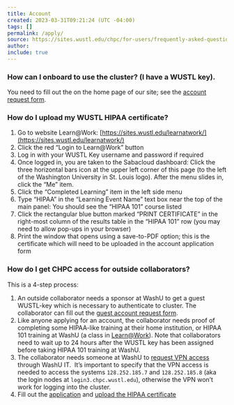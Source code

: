```yaml
---
title: Account
created: 2023-03-31T09:21:24 (UTC -04:00)
tags: []
permalink: /apply/
source: https://sites.wustl.edu/chpc/for-users/frequently-asked-questions-faq/applying-user-account-2/
author:
include: true
---
```

### How can I onboard to use the cluster? (I have a WUSTL key).
You need to fill out the on the home page of our site; see the [account request form](https://wustl.az1.qualtrics.com/jfe/form/SV_5793MIwodtHIpMy).

### How do I upload my WUSTL HIPAA certificate?
1. Go to website Learn@Work: [https://sites.wustl.edu/learnatwork/](https://sites.wustl.edu/learnatwork/)
2. Click the red “Login to Learn@Work” button
3. Log in with your WUSTL Key username and password if required
4. Once logged in, you are taken to the Sabacloud dashboard:  Click the three horizontal bars icon at the upper left corner of this page (to the left of the Washington University in St. Louis logo). After the menu slides in, click the “Me” item.
5. Click the “Completed Learning” item in the left side menu
6. Type “HIPAA” in the “Learning Event Name” text box near the top of the main panel:  You should see the “HIPAA 101” course listed
7. Click the rectangular blue button marked “PRINT CERTIFICATE” in the right-most column of the results table in the “HIPAA 101” row (you may need to allow pop-ups in your browser)
8. Print the window that opens using a save-to-PDF option; this is the certificate which will need to be uploaded in the account application form

### How do I get CHPC access for outside collaborators?
This is a 4-step process:
1. An outside collaborator needs a sponsor at WashU to get a guest WUSTL-key which is necessary to authenticate to cluster. The collaborator can fill out the [guest account request form](https://connect.wustl.edu/guest/guestrequest/).
2. Like anyone applying for an account, the collaborator needs proof of completing some HIPAA-like training at their home institution, or HIPAA 101 training at WashU (a class in [Learn@Work](http://www.learnatwork.wustl.edu/)). Note that collaborators need to wait up to 24 hours after the WUSTL key has been assigned before taking HIPAA 101 training at WashU.
3. The collaborator needs someone at WashU to [request VPN access](https://wustl.service-now.com/sp?id=sc_cat_item&sys_id=5715eb474fa6fb8028a213701310c775&sysparm_category=e8249609dbb0d45c0b64ff00ba96195f&catalog_id=-1) through WashU IT.  It’s important to specify that the VPN access is needed to access the systems `128.252.185.7` and `128.252.185.8` (aka the login nodes at `login3.chpc.wustl.edu`), otherwise the VPN won’t work for logging into the cluster.
4. Fill out the [application](#how-can-i-onboard-to-use-the-cluster-i-have-a-wustl-key) and [upload the HIPAA certificate](#how-do-i-upload-my-hipaa-certificate)
